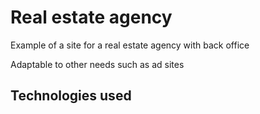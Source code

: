 
# Real estate agency

Example of a site for a real estate agency with back office

Adaptable to other needs such as ad sites

## Technologies used

